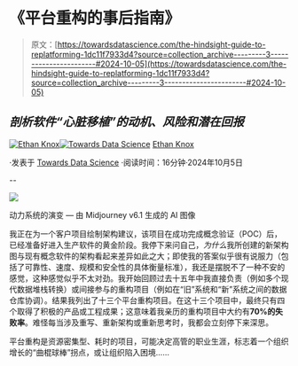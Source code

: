 # 《平台重构的事后指南》

> 原文：[https://towardsdatascience.com/the-hindsight-guide-to-replatforming-1dc11f7933d4?source=collection_archive---------3-----------------------#2024-10-05](https://towardsdatascience.com/the-hindsight-guide-to-replatforming-1dc11f7933d4?source=collection_archive---------3-----------------------#2024-10-05)

## *剖析软件“心脏移植”的动机、风险和潜在回报*

[](https://medium.com/@ethan.m.knox?source=post_page---byline--1dc11f7933d4--------------------------------)[![Ethan Knox](../Images/a8e3a63ce5f093b3e015f058714c6255.png)](https://medium.com/@ethan.m.knox?source=post_page---byline--1dc11f7933d4--------------------------------)[](https://towardsdatascience.com/?source=post_page---byline--1dc11f7933d4--------------------------------)[![Towards Data Science](../Images/a6ff2676ffcc0c7aad8aaf1d79379785.png)](https://towardsdatascience.com/?source=post_page---byline--1dc11f7933d4--------------------------------) [Ethan Knox](https://medium.com/@ethan.m.knox?source=post_page---byline--1dc11f7933d4--------------------------------)

·发表于 [Towards Data Science](https://towardsdatascience.com/?source=post_page---byline--1dc11f7933d4--------------------------------) ·阅读时间：16分钟·2024年10月5日

--

![](../Images/d6865eb3ebff9d0d061c5217d12f1597.png)

动力系统的演变 — 由 Midjourney v6.1 生成的 AI 图像

我正在为一个客户项目绘制架构建议，该项目在成功完成概念验证（POC）后，已经准备好进入生产软件的黄金阶段。我停下来问自己，*为什么*我所创建的新架构图与现有概念软件的架构看起来差异如此之大；即使我的答案似乎很有说服力（包括了可靠性、速度、规模和安全性的具体衡量标准），我还是摆脱不了一种不安的感觉，这种感觉似乎不太对劲。我开始回顾过去十五年中我直接负责（例如多个现代数据堆栈转换）或间接参与的重构项目（例如在“旧”系统和“新”系统之间的数据仓库协调）。结果我列出了十三个平台重构项目。在这十三个项目中，最终只有四个取得了积极的产品或工程成果；这意味着我亲历的重构项目中大约有**70%的失败率**。难怪每当涉及重写、重新架构或重新思考时，我都会立刻停下来深思。

平台重构是资源密集型、耗时的项目，可能决定高管的职业生涯，标志着一个组织增长的“曲棍球棒”拐点，或让组织陷入困境……
